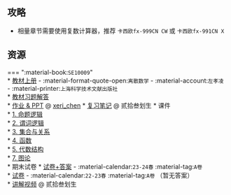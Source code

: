 ## 攻略
- 相量章节需要使用复数计算器，推荐 `卡西欧fx-999CN CW` 或 `卡西欧fx-991CN X`

## 资源  
=== ":material-book:`SE10009`"  
    * [教材上册](http://api.cqu-openlib.cn/file?key=iG5xX2l1584h) - :material-format-quote-open:`离散数学` - :material-account:`左孝凌` - :material-printer:`上海科学技术文献出版社`  
        * [教材习题解答](http://api.cqu-openlib.cn/file?key=ilUVo2l158ra)  
    * [作业 & PPT](https://gitee.com/xeri_chen/discretemathcourse2022) @ [xeri_chen](../contributor/xeri_chen.md)
    * [复习笔记](http://api.cqu-openlib.cn/file?key=iYAdG2l16rud) @ 贰拾叁划生
    * 课件  
        * [1. 命题逻辑](http://api.cqu-openlib.cn/file?key=i2VLG2l47lwd)  
        * [2. 谓词逻辑](http://api.cqu-openlib.cn/file?key=iMBGl2l47m0h)  
        * [3. 集合与关系](http://api.cqu-openlib.cn/file?key=iA1QJ2l47m5c)  
        * [4. 函数](http://api.cqu-openlib.cn/file?key=ibbMo2l47m8f)  
        * [5. 代数结构](http://api.cqu-openlib.cn/file?key=itb3k2l47mgd)  
        * [7. 图论](http://api.cqu-openlib.cn/file?key=ijBbd2l47mna)  
    * 期末试卷
        * [试卷+答案](http://api.cqu-openlib.cn/file?key=ii3zN2xa8u7g) - :material-calendar:`23-24春` :material-tag:`A卷`  
        * [试卷](http://api.cqu-openlib.cn/file?key=ip1VA2l15b6h) - :material-calendar:`22-23春` :material-tag:`A卷` （暂无答案）  
            * [讲解视频](https://www.bilibili.com/video/BV1z1421k7JJ) @ 贰拾叁划生